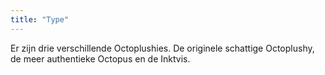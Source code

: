 ```yaml
---
title: "Type"
---
```


Er zijn drie verschillende Octoplushies. De originele schattige Octoplushy, de meer authentieke Octopus en de Inktvis.





